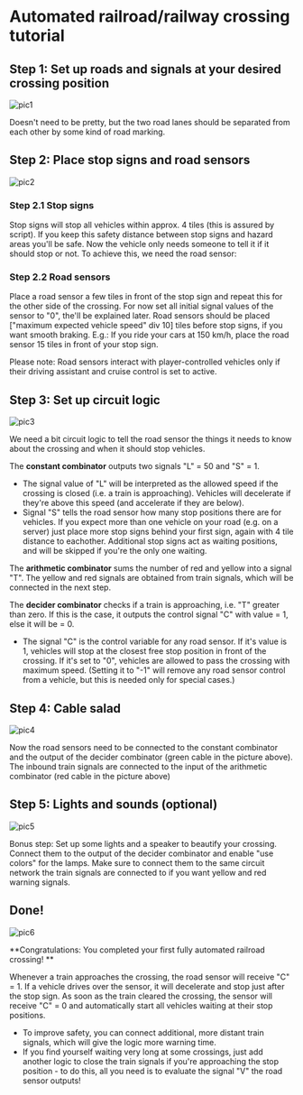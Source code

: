 # Automated railroad/railway crossing tutorial

## Step 1: Set up roads and signals at your desired crossing position

![pic1](https://imgur.com/WhkNI92.png)

Doesn't need to be pretty, but the two road lanes should be separated
from each other by some kind of road marking.

## Step 2: Place stop signs and road sensors

![pic2](https://imgur.com/mOI6xr6.png)

### Step 2.1 Stop signs

Stop signs will stop all vehicles within approx. 4 tiles (this is
assured by script). If you keep this safety distance between stop
signs and hazard areas you'll be safe. Now the vehicle only needs
someone to tell it if it should stop or not. To achieve this, we need
the road sensor:

### Step 2.2 Road sensors

Place a road sensor a few tiles in front of the stop sign and repeat
this for the other side of the crossing. For now set all initial
signal values of the sensor to "0", the'll be explained later. Road
sensors should be placed ["maximum expected vehicle speed" div 10]
tiles before stop signs, if you want smooth braking. E.g.: If you ride
your cars at 150 km/h, place the road sensor 15 tiles in front of your
stop sign.

Please note: Road sensors interact with player-controlled vehicles
only if their driving assistant and cruise control is set to active.

## Step 3: Set up circuit logic

![pic3](https://imgur.com/msSpyPR.png)

We need a bit circuit logic to tell the road sensor the things it
needs to know about the crossing and when it should stop vehicles.

The **constant combinator** outputs two signals "L" = 50 and "S" = 1.

- The signal value of "L" will be interpreted as the allowed speed if
  the crossing is closed (i.e. a train is approaching). Vehicles will
  decelerate if they're above this speed (and accelerate if they are
  below).
- Signal "S" tells the road sensor how many stop positions there are
  for vehicles. If you expect more than one vehicle on your road
  (e.g. on a server) just place more stop signs behind your first
  sign, again with 4 tile distance to eachother. Additional stop signs
  act as waiting positions, and will be skipped if you're the only one
  waiting.

The **arithmetic combinator** sums the number of red and yellow into a
signal "T". The yellow and red signals are obtained from train
signals, which will be connected in the next step.

The **decider combinator** checks if a train is approaching, i.e. "T"
greater than zero. If this is the case, it outputs the control signal
"C" with value = 1, else it will be = 0.

- The signal "C" is the control variable for any road sensor. If it's
  value is 1, vehicles will stop at the closest free stop position in
  front of the crossing. If it's set to "0", vehicles are allowed to
  pass the crossing with maximum speed. (Setting it to "-1" will
  remove any road sensor control from a vehicle, but this is needed
  only for special cases.)

## Step 4: Cable salad

![pic4](https://imgur.com/d3UGzcp.png)

Now the road sensors need to be connected to the constant combinator
and the output of the decider combinator (green cable in the picture
above).  The inbound train signals are connected to the input of the
arithmetic combinator (red cable in the picture above)

## Step 5: Lights and sounds (optional)

![pic5](https://imgur.com/Iza4F0q.png)

Bonus step: Set up some lights and a speaker to beautify your
crossing. Connect them to the output of the decider combinator and
enable "use colors" for the lamps. Make sure to connect them to the
same circuit network the train signals are connected to if you want
yellow and red warning signals.

## Done!

![pic6](https://imgur.com/uFmejCZ.png)

**Congratulations: You completed your first fully automated railroad crossing! **

Whenever a train approaches the crossing, the road sensor will receive
"C" = 1. If a vehicle drives over the sensor, it will decelerate and
stop just after the stop sign. As soon as the train cleared the
crossing, the sensor will receive "C" = 0 and automatically start all
vehicles waiting at their stop positions.

- To improve safety, you can connect additional, more distant train
  signals, which will give the logic more warning time.
- If you find yourself waiting very long at some crossings, just add
  another logic to close the train signals if you're approaching the
  stop position - to do this, all you need is to evaluate the signal
  "V" the road sensor outputs!
